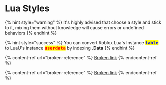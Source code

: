 # Lua Styles

{% hint style="warning" %}
It's highly advised that choose a style and stick to it, mixing them without knowledge will cause errors or undefined behaviors
{% endhint %}

{% hint style="success" %}
&#x20;You can convert Roblox Lua's Instance <kbd><mark style="color:blue;">**table**<mark style="color:blue;"></kbd> to LuaU's instance <kbd><mark style="color:red;">**userdata**<mark style="color:red;"></kbd> by indexing **.Data**
{% endhint %}

{% content-ref url="broken-reference" %}
[Broken link](broken-reference)
{% endcontent-ref %}

{% content-ref url="broken-reference" %}
[Broken link](broken-reference)
{% endcontent-ref %}
